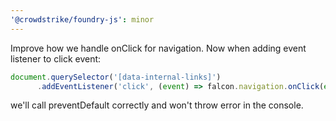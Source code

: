```yaml
---
'@crowdstrike/foundry-js': minor
---
```


Improve how we handle onClick for navigation. Now when adding event listener to click event:

```javascript
document.querySelector('[data-internal-links]')
      .addEventListener('click', (event) => falcon.navigation.onClick(event, '_self', 'internal'));
```

we'll call preventDefault correctly and won't throw error in the console.
